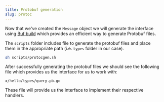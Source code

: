 ```yaml
---
title: Protobuf generation
slug: protoc
---
```


Now that we've created the `Message` object we will generate the interface using [Buf build](https://buf.build/) which provides an efficient way to generate Protobuf files.

The `scripts` folder includes file to generate the protobuf files and place them in the appropriate path (i.e. `types` folder in our case).

```sh
sh scripts/protocgen.sh
```

After successfully generating the protobuf files we should see the following file which provides us the interface for us to work with:

```
x/hello/types/query.pb.go
```

These file will provide us the interface to implement their respective handlers.
